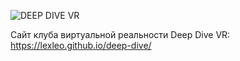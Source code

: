 ![DEEP DIVE VR](docs/assets/images/github_logo.png)

Сайт клуба виртуальной реальности Deep Dive VR:    
https://lexleo.github.io/deep-dive/
